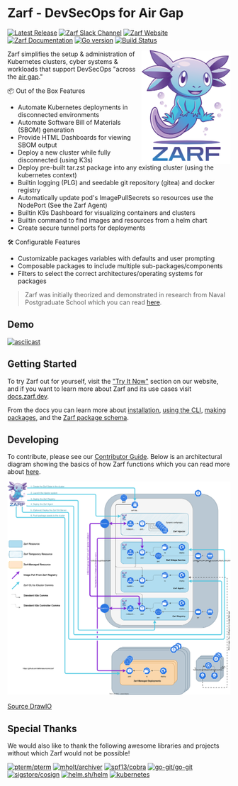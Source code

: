 # Zarf - DevSecOps for Air Gap

[![Latest Release](https://img.shields.io/github/v/release/defenseunicorns/zarf)](https://github.com/defenseunicorns/zarf/releases)
[![Zarf Slack Channel](https://img.shields.io/badge/k8s%20slack-zarf-40a3dd)](https://kubernetes.slack.com/archives/C03B6BJAUJ3)
[![Zarf Website](https://img.shields.io/badge/web-zarf.dev-6d87c3)](https://zarf.dev/)
[![Zarf Documentation](https://img.shields.io/badge/docs-docs.zarf.dev-775ba1)](https://docs.zarf.dev/)
[![Go version](https://img.shields.io/github/go-mod/go-version/defenseunicorns/zarf?filename=go.mod)](https://go.dev/)
[![Build Status](https://img.shields.io/github/workflow/status/defenseunicorns/zarf/Publish%20Zarf%20Packages%20on%20Tag)](https://github.com/defenseunicorns/zarf/actions/workflows/release.yml)

<img align="right" alt="zarf logo" src=".images/zarf-logo.png"  height="256" />

Zarf simplifies the setup & administration of Kubernetes clusters, cyber systems & workloads that support DevSecOps "across the [air gap](https://en.wikipedia.org/wiki/Air_gap_(networking))."

📦 Out of the Box Features

- Automate Kubernetes deployments in disconnected environments
- Automate Software Bill of Materials (SBOM) generation
- Provide HTML Dashboards for viewing SBOM output
- Deploy a new cluster while fully disconnected (using K3s)
- Deploy pre-built tar.zst package into any existing cluster (using the kubernetes context)
- Builtin logging (PLG) and seedable git repository (gitea) and docker registry
- Automatically update pod's ImagePullSecrets so resources use the NodePort (See the Zarf Agent)
- Builtin K9s Dashboard for visualizing containers and clusters
- Builtin command to find images and resources from a helm chart
- Create secure tunnel ports for deployments

🛠️ Configurable Features

- Customizable packages variables with defaults and user prompting
- Composable packages to include multiple sub-packages/components
- Filters to select the correct architectures/operating systems for packages

> Zarf was initially theorized and demonstrated in research from Naval Postgraduate School which you can read [here](https://calhoun.nps.edu/handle/10945/68688).

## Demo

[![asciicast](https://asciinema.org/a/475530.svg)](https://asciinema.org/a/475530)

## Getting Started

To try Zarf out for yourself, visit the ["Try It Now"](https://zarf.dev/install) section on our website, and if you want to learn more about Zarf and its use cases visit [docs.zarf.dev](https://docs.zarf.dev/docs/zarf-overview).

From the docs you can learn more about [installation](https://docs.zarf.dev/docs/operator-manual/set-up-and-install), [using the CLI](https://docs.zarf.dev/docs/user-guide/the-zarf-cli/), [making packages](https://docs.zarf.dev/docs/user-guide/zarf-packages/), and the [Zarf package schema](https://docs.zarf.dev/docs/user-guide/zarf-schema).

## Developing

To contribute, please see our [Contributor Guide](https://docs.zarf.dev/docs/developer-guide/contributor-guide).  Below is an architectural diagram showing the basics of how Zarf functions which you can read more about [here](https://docs.zarf.dev/docs/developer-guide/nerd-notes).

![Architecture Diagram](./docs/architecture.drawio.svg)

[Source DrawIO](docs/architecture.drawio.svg)

## Special Thanks

We would also like to thank the following awesome libraries and projects without which Zarf would not be possible!

[![pterm/pterm](https://img.shields.io/badge/pterm%2Fpterm-007d9c?logo=go&logoColor=white)](https://github.com/pterm/pterm)
[![mholt/archiver](https://img.shields.io/badge/mholt%2Farchiver-007d9c?logo=go&logoColor=white)](https://github.com/mholt/archiver)
[![spf13/cobra](https://img.shields.io/badge/spf13%2Fcobra-007d9c?logo=go&logoColor=white)](https://github.com/spf13/cobra)
[![go-git/go-git](https://img.shields.io/badge/go--git%2Fgo--git-007d9c?logo=go&logoColor=white)](https://github.com/go-git/go-git)
[![sigstore/cosign](https://img.shields.io/badge/sigstore%2Fcosign-2a1e71?logo=linuxfoundation&logoColor=white)](https://github.com/sigstore/cosign)
[![helm.sh/helm](https://img.shields.io/badge/helm.sh%2Fhelm-0f1689?logo=helm&logoColor=white)](https://github.com/helm/helm)
[![kubernetes](https://img.shields.io/badge/kubernetes-316ce6?logo=kubernetes&logoColor=white)](https://github.com/kubernetes)
